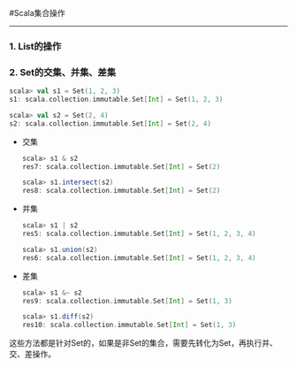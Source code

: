 #Scala集合操作
***

### 1. List的操作

### 2. Set的交集、并集、差集

```Scala
scala> val s1 = Set(1, 2, 3)
s1: scala.collection.immutable.Set[Int] = Set(1, 2, 3)

scala> val s2 = Set(2, 4)
s2: scala.collection.immutable.Set[Int] = Set(2, 4)
```

* 交集

  ```Scala
  scala> s1 & s2
  res7: scala.collection.immutable.Set[Int] = Set(2)

  scala> s1.intersect(s2)
  res8: scala.collection.immutable.Set[Int] = Set(2)
  ```
* 并集

  ```Scala
  scala> s1 | s2
  res5: scala.collection.immutable.Set[Int] = Set(1, 2, 3, 4)

  scala> s1.union(s2)
  res6: scala.collection.immutable.Set[Int] = Set(1, 2, 3, 4)
  ```
* 差集

  ```Scala
  scala> s1 &~ s2
  res9: scala.collection.immutable.Set[Int] = Set(1, 3)

  scala> s1.diff(s2)
  res10: scala.collection.immutable.Set[Int] = Set(1, 3)
  ```

这些方法都是针对Set的，如果是非Set的集合，需要先转化为Set，再执行并、交、差操作。
